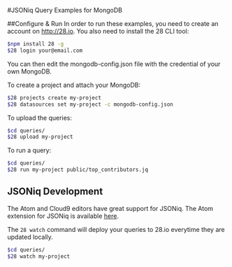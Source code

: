 #JSONiq Query Examples for MongoDB

##Configure & Run
In order to run these examples, you need to create an account on http://28.io.
You also need to install the 28 CLI tool:
```bash
$npm install 28 -g
$28 login your@email.com
```

You can then edit the mongodb-config.json file with the credential of your own MongoDB.

To create a project and attach your MongoDB:
```bash
$28 projects create my-project
$28 datasources set my-project -c mongodb-config.json
```

To upload the queries:
```bash
$cd queries/
$28 upload my-project
```

To run a query:
```bash
$cd queries/
$28 run my-project public/top_contributors.jq
```

## JSONiq Development
The Atom and Cloud9 editors have great support for JSONiq.
The Atom extension for JSONiq is available [here](https://atom.io/packages/language-jsoniq).

The `28 watch` command will deploy your queries to 28.io everytime they are updated locally.
```bash
$cd queries/
$28 watch my-project
```
